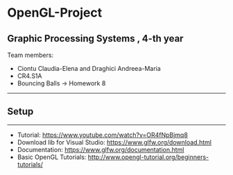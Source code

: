# OpenGL-Project
## Graphic Processing Systems , 4-th year

Team members: 

- Ciontu Claudia-Elena and Draghici Andreea-Maria
- CR4.S1A
- Bouncing Balls -> Homework 8

-----
## Setup
-----

- Tutorial: https://www.youtube.com/watch?v=OR4fNpBjmq8
- Download lib for Visual Studio: https://www.glfw.org/download.html
- Documentation: https://www.glfw.org/documentation.html
- Basic OpenGL Tutorials: http://www.opengl-tutorial.org/beginners-tutorials/
